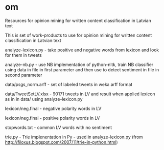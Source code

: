# om
Resources for opinion mining for written content classification in Latvian text

This is set of work-products to use for opinion mining for written content classification in Latvian text

analyze-lexicon.py - take positive and negative words from lexicon and look for them in tweets

analyze-nb.py - use NB implementation of python-nltk, train NB classifier using data in file in first parameter and then use to detect sentiment in file in second parameter

data/psgs_norm.arff - set of labeled tweets in weka arff format

data/TweetSetLV.xlsx - 90171 tweets in LV and result when applied lexicon as in in data/ using analyze-lexicon.py

lexicon/neg.final - negative polarity words in LV

lexicon/neg.final - positive polarity words in LV

stopwords.txt - common LV words with no sentiment

trie.py - Trie implenentation in Py - used in analyze-lexicon.py (from http://filoxus.blogspot.com/2007/11/trie-in-python.html)